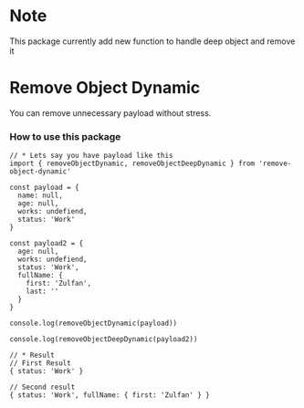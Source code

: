 # Note

This package currently add new function to handle deep object and remove it

# Remove Object Dynamic
You can remove unnecessary payload without stress.

### How to use this package 
```
// * Lets say you have payload like this 
import { removeObjectDynamic, removeObjectDeepDynamic } from 'remove-object-dynamic'

const payload = {
  name: null,
  age: null,
  works: undefiend,
  status: 'Work'
}

const payload2 = {
  age: null,
  works: undefiend,
  status: 'Work',
  fullName: {
    first: 'Zulfan',
    last: ''
  }
}

console.log(removeObjectDynamic(payload))

console.log(removeObjectDeepDynamic(payload2))

// * Result 
// First Result
{ status: 'Work' }

// Second result 
{ status: 'Work', fullName: { first: 'Zulfan' } }
 ```